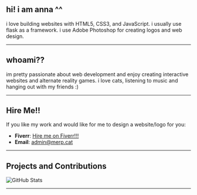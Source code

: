 ## hi! i am anna ^^

i love building websites with HTML5, CSS3, and JavaScript. i usually use flask as a framework. i use Adobe Photoshop for creating logos and web design.

---

## whoami??

im pretty passionate about web development and enjoy creating interactive websites and alternate reality games.
i love cats, listening to music and hanging out with my friends :)

---

## Hire Me!!

If you like my work and would like for me to design a website/logo for you:

- **Fiverr**: [Hire me on Fiverr!!!](https://fiverr.com/meepcat)
- **Email**: [admin@merp.cat](mailto:admin@merp.cat)

---

## Projects and Contributions

![GitHub Stats](https://github-readme-stats.vercel.app/api?username=merpcat&show_icons=true&theme=dark)

---
